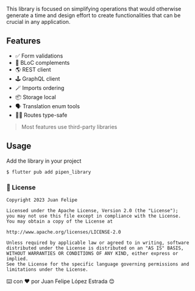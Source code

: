 This library is focused on simplifying operations that would otherwise generate a time and design
effort to create functionalities that can be crucial in any application.

## Features

- ✅ Form validations
- 🧩 BLoC complements
- 🌎 REST client
- 🕹️ GraphQL client
- 🪄 Imports ordering
- 📦 Storage local
- 🗣️ Translation enum tools
- ⛓️‍💥 Routes type-safe

> Most features use third-party libraries

## Usage

Add the library in your project

```console
$ flutter pub add pipen_library
```

### 📜 License

```
Copyright 2023 Juan Felipe

Licensed under the Apache License, Version 2.0 (the "License");
you may not use this file except in compliance with the License.
You may obtain a copy of the License at

http://www.apache.org/licenses/LICENSE-2.0

Unless required by applicable law or agreed to in writing, software
distributed under the License is distributed on an "AS IS" BASIS,
WITHOUT WARRANTIES OR CONDITIONS OF ANY KIND, either express or implied.
See the License for the specific language governing permissions and
limitations under the License.
```

⌨️ con ❤️ por Juan Felipe López Estrada 😊
